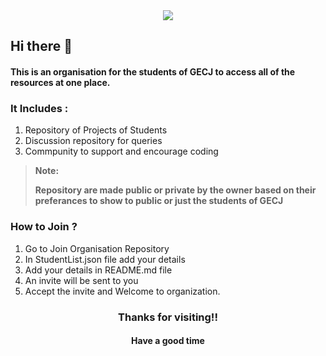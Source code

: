 <div align="center">
<img align="center" src="https://user-images.githubusercontent.com/61931454/196044381-88cc170d-bb84-4a7d-899a-11e4dee0ef32.gif" />
</div>

## Hi there 👋
#### This is an organisation for the students of GECJ to access all of the resources at one place.

### It Includes : 
1. Repository of Projects of Students
2. Discussion repository for queries
3. Commpunity to support and encourage coding

> **Note:**
>
> **Repository are made public or private by the owner based on their preferances to show to public or just the students of GECJ**

### How to Join ?
1. Go to Join Organisation Repository
2. In StudentList.json file add your details
3. Add your details in README.md file
4. An invite will be sent to you
5. Accept the invite and Welcome to organization.


<div align="center">
  <h3> Thanks for visiting!! </h3>
  <h4> Have a good time </h4>
</div>

<!--



🙋‍♀️ A short introduction - what is your organization all about?
🌈 Contribution guidelines - how can the community get involved?
👩‍💻 Useful resources - where can the community find your docs? Is there anything else the community should know?
🍿 Fun facts - what does your team eat for breakfast?
🧙 Remember, you can do mighty things with the power of [Markdown](https://docs.github.com/github/writing-on-github/getting-started-with-writing-and-formatting-on-github/basic-writing-and-formatting-syntax)
-->
